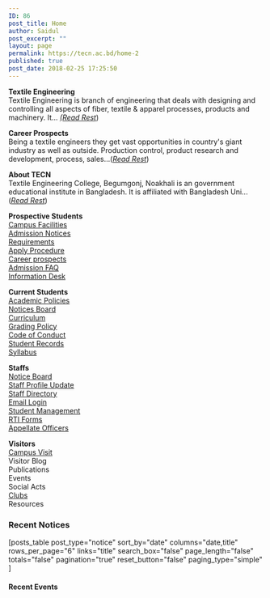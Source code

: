 ```yaml
---
ID: 86
post_title: Home
author: Saidul
post_excerpt: ""
layout: page
permalink: https://tecn.ac.bd/home-2
published: true
post_date: 2018-02-25 17:25:50
---
```

<p><strong>Textile Engineering</strong><br />Textile Engineering is branch of engineering that deals with designing and controlling all aspects of fiber, textile &amp; apparel processes, products and machinery. It... <a href="https://tecn.ac.bd/admission/textile-education-bangladesh/"><em>(Read Rest</em></a>)</p><p><strong>Career Prospects</strong><br />Being a textile engineers they get vast opportunities in country's giant industry as well as outside. Production control, product research and development, process, sales...(<a href="https://tecn.ac.bd/admission/career-prospects/"><em>Read Rest</em></a>)</p><p><strong>About TECN</strong><br />Textile Engineering College, Begumgonj, Noakhali is an government educational institute in Bangladesh. It is affiliated with Bangladesh Uni...(<a href="https://tecn.ac.bd/about/"><em>Read Rest</em></a>)</p>		
		<p><strong>Prospective Students</strong><br /> <a href="https://tecn.ac.bd/about/facilities/">Campus Facilities</a><br /> <a href="https://tecn.ac.bd/admission/notices/">Admission Notices</a><br /> <a href="https://tecn.ac.bd/admission/requirements/">Requirements</a><br /> <a href="https://tecn.ac.bd/admission/apply-procedure/">Apply Procedure</a><br /> <a href="https://tecn.ac.bd/admission/career-prospects/">Career prospects</a><br /> <a href="https://tecn.ac.bd/admission/faqs/">Admission FAQ</a><br /> <a href="https://tecn.ac.bd/admission/information-desk/">Information Desk</a></p><p><strong>Current Students</strong><br /><a href="https://tecn.ac.bd/academic/academic-information-policies/">Academic Policies</a><br /><a href="https://tecn.ac.bd/notices/">Notices Board</a><br /><a href="https://tecn.ac.bd/academic/curriculum/">Curriculum</a><br /><a href="https://tecn.ac.bd/academic/grading-policy/">Grading Policy</a><br /><a href="https://tecn.ac.bd/academic/student-code-conduct/">Code of Conduct</a><br /><a href="https://tecn.ac.bd/academic/student-records/">Student Records</a><br /><a href="https://tecn.ac.bd/academic/syllabus/">Syllabus</a></p><p><strong>Staffs</strong><br /><a href="/about/notices">Notice Board</a><br /><a href="#">Staff Profile Update</a><br /><a href="#">Staff Directory</a><br /><a href="#">Email Login</a><br /><a href="#">Student Management</a><br /><a href="#" target="_blank" rel="noopener noreferrer">RTI Forms</a><br /><a href="#" target="_blank" rel="noopener noreferrer">Appellate Officers</a></p><p><strong>Visitors</strong><br /><a href="#">Campus Visit</a><br />Visitor Blog<br />Publications<br />Events<br />Social Acts<br /><a href="https://tecn.ac.bd/campus/group-and-clubs/">Clubs</a><br />Resources</p>		
			<h3>Recent Notices</h3>		
		[posts_table post_type="notice" sort_by="date" columns="date,title" rows_per_page="6" links="title"
search_box="false"
page_length="false"
totals="false"
pagination="true"
reset_button="false"
paging_type="simple"
]		
			<h4>Recent Events</h4>